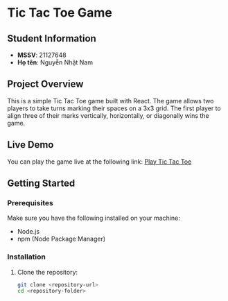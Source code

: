 # Tic Tac Toe Game

## Student Information
- **MSSV**: 21127648
- **Họ tên**: Nguyễn Nhật Nam

## Project Overview
This is a simple Tic Tac Toe game built with React. The game allows two players to take turns marking their spaces on a 3x3 grid. The first player to align three of their marks vertically, horizontally, or diagonally wins the game.

## Live Demo
You can play the game live at the following link:
[Play Tic Tac Toe](https://tic-tac-toe-delta-gray-76.vercel.app/)

## Getting Started

### Prerequisites
Make sure you have the following installed on your machine:
- Node.js
- npm (Node Package Manager)

### Installation

1. Clone the repository:
   ```bash
   git clone <repository-url>
   cd <repository-folder>
